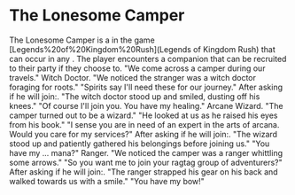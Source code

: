 # The Lonesome Camper

The Lonesome Camper is a in the game [Legends%20of%20Kingdom%20Rush](Legends of Kingdom Rush) that can occur in any . The player encounters a companion that can be recruited to their party if they choose to.
"We come across a camper during our travels."
Witch Doctor.
"We noticed the stranger was a witch doctor foraging for roots."
"Spirits say I'll need these for our journey."
After asking if he will join:.
"The witch doctor stood up and smiled, dusting off his knees."
"Of course I'll join you. You have my healing."
Arcane Wizard.
"The camper turned out to be a wizard."
"He looked at us as he raised his eyes from his book."
"I sense you are in need of an expert in the arts of arcana. Would you care for my services?"
After asking if he will join:.
"The wizard stood up and patiently gathered his belongings before joining us."
"You have my ... mana?"
Ranger.
"We noticed the camper was a ranger whittling some arrows."
"So you want me to join your ragtag group of adventurers?"
After asking if he will join:.
"The ranger strapped his gear on his back and walked towards us with a smile."
"You have my bow!"